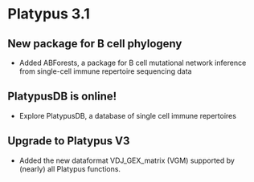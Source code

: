 # Platypus 3.1

## New package for B cell phylogeny

- Added ABForests, a package for B cell mutational network inference from single-cell immune repertoire sequencing data

## PlatypusDB is online! 

- Explore PlatypusDB, a database of single cell immune repertoires

## Upgrade to Platypus V3

- Added the new dataformat VDJ_GEX_matrix (VGM) supported by (nearly) all Platypus functions. 
